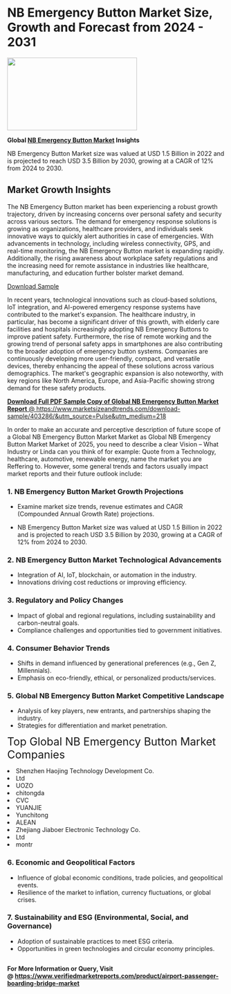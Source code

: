 <H1>NB Emergency Button Market Size, Growth and Forecast from 2024 - 2031</H1><img class="aligncenter size-medium wp-image-584254" src="https://thirdeyenews.in/wp-content/uploads/2024/09/Global-Market-Research-300x168.jpeg" alt="" width="300" height="168" /><p><strong>Global&nbsp;<a href="https://www.marketsizeandtrends.com/download-sample/403286/&amp;utm_source=Pulse&amp;utm_medium=218">NB Emergency Button Market</a> Insights</strong></p><p>NB Emergency Button Market size was valued at USD 1.5 Billion in 2022 and is projected to reach USD 3.5 Billion by 2030, growing at a CAGR of 12% from 2024 to 2030.</p><p><h2>Market Growth Insights</h2> <p>The NB Emergency Button market has been experiencing a robust growth trajectory, driven by increasing concerns over personal safety and security across various sectors. The demand for emergency response solutions is growing as organizations, healthcare providers, and individuals seek innovative ways to quickly alert authorities in case of emergencies. With advancements in technology, including wireless connectivity, GPS, and real-time monitoring, the NB Emergency Button market is expanding rapidly. Additionally, the rising awareness about workplace safety regulations and the increasing need for remote assistance in industries like healthcare, manufacturing, and education further bolster market demand.</p> <p><a href="#">Download Sample</a></p> <p>In recent years, technological innovations such as cloud-based solutions, IoT integration, and AI-powered emergency response systems have contributed to the market's expansion. The healthcare industry, in particular, has become a significant driver of this growth, with elderly care facilities and hospitals increasingly adopting NB Emergency Buttons to improve patient safety. Furthermore, the rise of remote working and the growing trend of personal safety apps in smartphones are also contributing to the broader adoption of emergency button systems. Companies are continuously developing more user-friendly, compact, and versatile devices, thereby enhancing the appeal of these solutions across various demographics. The market's geographic expansion is also noteworthy, with key regions like North America, Europe, and Asia-Pacific showing strong demand for these safety products.</p> <p><a href="#"></p><p><span class=""><strong>Download Full PDF Sample Copy of Global NB Emergency Button Market Report</strong> @ <a href="https://www.marketsizeandtrends.com/download-sample/403286/&amp;utm_source=Pulse&amp;utm_medium=218" target="_blank">https://www.marketsizeandtrends.com/download-sample/403286/&amp;utm_source=Pulse&amp;utm_medium=218</a></span></p><p>In order to make an accurate and perceptive description of future scope of a Global&nbsp;NB Emergency Button Market Market as Global&nbsp;NB Emergency Button Market Market of 2025, you need to describe a clear Vision &ndash; What Industry or Linda can you think of for example: Quote from a Technology, healthcare, automotive, renewable energy, name the market you are Reffering to. However, some general trends and factors usually impact market reports and their future outlook include:</p><h3>1.&nbsp;<strong>NB Emergency Button Market Growth Projections</strong></h3><ul><li>Examine market size trends, revenue estimates and CAGR (Compounded Annual Growth Rate) projections.</li><li><p>NB Emergency Button Market size was valued at USD 1.5 Billion in 2022 and is projected to reach USD 3.5 Billion by 2030, growing at a CAGR of 12% from 2024 to 2030.</p></li></ul><h3>2.&nbsp;<strong>NB Emergency Button Market Technological Advancements</strong></h3><ul><li>Integration of AI, IoT, blockchain, or automation in the industry.</li><li>Innovations driving cost reductions or improving efficiency.</li></ul><h3>3.&nbsp;<strong>Regulatory and Policy Changes</strong></h3><ul><li>Impact of global and regional regulations, including sustainability and carbon-neutral goals.</li><li>Compliance challenges and opportunities tied to government initiatives.</li></ul><h3>4.&nbsp;<strong>Consumer Behavior Trends</strong></h3><ul><li>Shifts in demand influenced by generational preferences (e.g., Gen Z, Millennials).</li><li>Emphasis on eco-friendly, ethical, or personalized products/services.</li></ul><h3>5.&nbsp;<strong>Global NB Emergency Button Market Competitive Landscape</strong></h3><ul><li>Analysis of key players, new entrants, and partnerships shaping the industry.</li><li>Strategies for differentiation and market penetration.</li></ul><p data-pm-slice="1 1 []"><span style="color: inherit; font-family: inherit; font-size: 25px;">Top Global NB Emergency Button Market Companies</span></p><div class="" data-test-id=""><p><li>Shenzhen Haojing Technology Development Co.</li><li> Ltd</li><li> UOZO</li><li> chitongda</li><li> CVC</li><li> YUANJIE</li><li> Yunchitong</li><li> ALEAN</li><li> Zhejiang Jiaboer Electronic Technology Co.</li><li> Ltd</li><li> montr</li></p></div><h3>6.&nbsp;<strong>Economic and Geopolitical Factors</strong></h3><ul><li>Influence of global economic conditions, trade policies, and geopolitical events.</li><li>Resilience of the market to inflation, currency fluctuations, or global crises.</li></ul><h3>7.&nbsp;<strong>Sustainability and ESG (Environmental, Social, and Governance)</strong></h3><ul><li>Adoption of sustainable practices to meet ESG criteria.</li><li>Opportunities in green technologies and circular economy principles.</li></ul><h2><strong style="font-size: 14px;">For More Information or Query, Visit @&nbsp;</strong><a style="background-color: #ffffff; font-size: 14px;" href="https://www.marketsizeandtrends.com/report/nb-emergency-button-market/" target="_blank">https://www.verifiedmarketreports.com/product/airport-passenger-boarding-bridge-market</a></h2>
